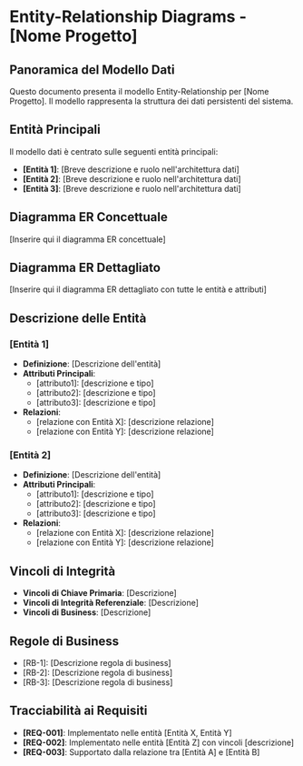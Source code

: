 # Entity-Relationship Diagrams - [Nome Progetto]

## Panoramica del Modello Dati

Questo documento presenta il modello Entity-Relationship per [Nome Progetto]. Il modello rappresenta la struttura dei dati persistenti del sistema.

## Entità Principali

Il modello dati è centrato sulle seguenti entità principali:

- **[Entità 1]**: [Breve descrizione e ruolo nell'architettura dati]
- **[Entità 2]**: [Breve descrizione e ruolo nell'architettura dati]
- **[Entità 3]**: [Breve descrizione e ruolo nell'architettura dati]

## Diagramma ER Concettuale

[Inserire qui il diagramma ER concettuale]

## Diagramma ER Dettagliato

[Inserire qui il diagramma ER dettagliato con tutte le entità e attributi]

## Descrizione delle Entità

### [Entità 1]

- **Definizione**: [Descrizione dell'entità]
- **Attributi Principali**:
  - [attributo1]: [descrizione e tipo]
  - [attributo2]: [descrizione e tipo]
  - [attributo3]: [descrizione e tipo]
- **Relazioni**:
  - [relazione con Entità X]: [descrizione relazione]
  - [relazione con Entità Y]: [descrizione relazione]

### [Entità 2]

- **Definizione**: [Descrizione dell'entità]
- **Attributi Principali**:
  - [attributo1]: [descrizione e tipo]
  - [attributo2]: [descrizione e tipo]
  - [attributo3]: [descrizione e tipo]
- **Relazioni**:
  - [relazione con Entità X]: [descrizione relazione]
  - [relazione con Entità Y]: [descrizione relazione]

## Vincoli di Integrità

- **Vincoli di Chiave Primaria**: [Descrizione]
- **Vincoli di Integrità Referenziale**: [Descrizione]
- **Vincoli di Business**: [Descrizione]

## Regole di Business

- [RB-1]: [Descrizione regola di business]
- [RB-2]: [Descrizione regola di business]
- [RB-3]: [Descrizione regola di business]

## Tracciabilità ai Requisiti

- **[REQ-001]**: Implementato nelle entità [Entità X, Entità Y]
- **[REQ-002]**: Implementato nelle entità [Entità Z] con vincoli [descrizione]
- **[REQ-003]**: Supportato dalla relazione tra [Entità A] e [Entità B]
